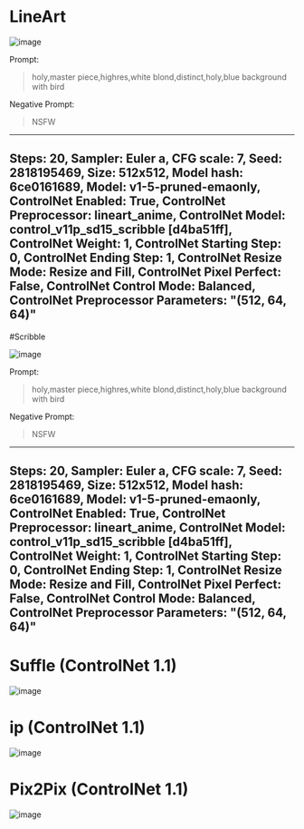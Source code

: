 # LineArt

<!-- Image-->
![image](https://github.com/parechae123/Data_VR_002_2023heoyoon/blob/main/StableDiffusion/00022-89630212.png?raw=true)

Prompt:
>holy,master piece,highres,white blond,distinct,holy,blue background with bird

Negative Prompt:
>NSFW
---
Steps: 20, Sampler: Euler a, CFG scale: 7, Seed: 2818195469, Size: 512x512, Model hash: 6ce0161689, Model: v1-5-pruned-emaonly, ControlNet Enabled: True, ControlNet Preprocessor: lineart_anime, ControlNet Model: control_v11p_sd15_scribble [d4ba51ff], ControlNet Weight: 1, ControlNet Starting Step: 0, ControlNet Ending Step: 1, ControlNet Resize Mode: Resize and Fill, ControlNet Pixel Perfect: False, ControlNet Control Mode: Balanced, ControlNet Preprocessor Parameters: "(512, 64, 64)"
---

#Scribble
<!-- Image-->
![image](https://github.com/parechae123/Data_VR_002_2023heoyoon/blob/main/StableDiffusion/00036-2818195469.png?raw=true)

Prompt:
>holy,master piece,highres,white blond,distinct,holy,blue background with bird

Negative Prompt:
>NSFW
---
Steps: 20, Sampler: Euler a, CFG scale: 7, Seed: 2818195469, Size: 512x512, Model hash: 6ce0161689, Model: v1-5-pruned-emaonly, ControlNet Enabled: True, ControlNet Preprocessor: lineart_anime, ControlNet Model: control_v11p_sd15_scribble [d4ba51ff], ControlNet Weight: 1, ControlNet Starting Step: 0, ControlNet Ending Step: 1, ControlNet Resize Mode: Resize and Fill, ControlNet Pixel Perfect: False, ControlNet Control Mode: Balanced, ControlNet Preprocessor Parameters: "(512, 64, 64)"
---
# Suffle (ControlNet 1.1)
<!-- Image -->
![image](https://github.com/parechae123/Data_VR_002_2023heoyoon/blob/main/StableDiffusion/00036-2818195469.png?raw=true)


# ip (ControlNet 1.1)
<!-- Image -->
![image](https://github.com/parechae123/Data_VR_002_2023heoyoon/blob/main/StableDiffusion/00054-956374247.png?raw=true)
# Pix2Pix (ControlNet 1.1)
<!-- Image -->
![image](https://github.com/parechae123/Data_VR_002_2023heoyoon/blob/main/StableDiffusion/Pix2Pix.png?raw=true)